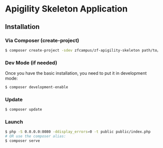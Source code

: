 Apigility Skeleton Application
==============================

Installation
------------

### Via Composer (create-project)

```bash
$ composer create-project -sdev zfcampus/zf-apigility-skeleton path/to/install
```

### Dev Mode (if needed)

Once you have the basic installation, you need to put it in development mode:

```bash
$ composer development-enable
```
### Update

```bash
$ composer update
```

### Launch

```bash
$ php -S 0.0.0.0:8080 -ddisplay_errors=0 -t public public/index.php
# OR use the composer alias:
$ composer serve
```

